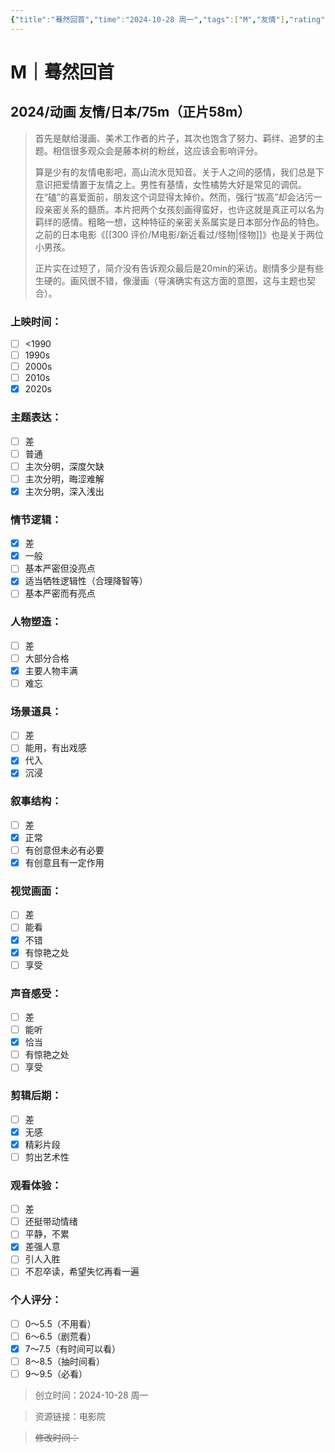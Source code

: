 ```yaml
---
{"title":"蓦然回首","time":"2024-10-28 周一","tags":["M","友情"],"rating":7.5,"豆瓣":8.5,"dg-publish":true,"permalink":"/300 评价/M电影/新近看过/蓦然回首/","dgPassFrontmatter":true,"created":"2024-10-28T16:05:20.584+08:00","updated":"2024-10-28T16:51:26.840+08:00"}
---
```


# M｜蓦然回首
## 2024/动画 友情/日本/75m（正片58m）
>首先是献给漫画、美术工作者的片子，其次也饱含了努力、羁绊、追梦的主题。相信很多观众会是藤本树的粉丝，这应该会影响评分。
>
>算是少有的友情电影吧，高山流水觅知音。关于人之间的感情，我们总是下意识把爱情置于友情之上。男性有基情，女性橘势大好是常见的调侃。在“磕”的喜爱面前，朋友这个词显得太掉价。然而，强行“拔高”却会沾污一段亲密关系的髓质。本片把两个女孩刻画得蛮好，也许这就是真正可以名为羁绊的感情。粗略一想，这种特征的亲密关系属实是日本部分作品的特色。之前的日本电影《[[300 评价/M电影/新近看过/怪物\|怪物]]》也是关于两位小男孩。
>
>正片实在过短了，简介没有告诉观众最后是20min的采访。剧情多少是有些生硬的。画风很不错，像漫画（导演确实有这方面的意图，这与主题也契合）。
### 上映时间：
- [ ] <1990
- [ ] 1990s
- [ ] 2000s
- [ ] 2010s
- [x] 2020s
### 主题表达：
- [ ] 差
- [ ] 普通
- [ ] 主次分明，深度欠缺
- [ ] 主次分明，晦涩难解
- [x] 主次分明，深入浅出
### 情节逻辑：
- [x] 差
- [x] 一般
- [ ] 基本严密但没亮点
- [x] 适当牺牲逻辑性（合理降智等）
- [ ] 基本严密而有亮点
### 人物塑造：
- [ ] 差
- [ ] 大部分合格
- [x] 主要人物丰满
- [ ] 难忘
### 场景道具：
- [ ] 差
- [ ] 能用，有出戏感
- [x] 代入
- [x] 沉浸
### 叙事结构：
- [ ] 差
- [x] 正常
- [ ] 有创意但未必有必要
- [x] 有创意且有一定作用
### 视觉画面：
- [ ] 差
- [ ] 能看
- [x] 不错
- [x] 有惊艳之处
- [ ] 享受
### 声音感受：
- [ ] 差
- [ ] 能听
- [x] 恰当
- [ ] 有惊艳之处
- [ ] 享受
### 剪辑后期：
- [ ] 差
- [x] 无感
- [x] 精彩片段
- [ ] 剪出艺术性
### 观看体验：
- [ ] 差
- [ ] 还挺带动情绪
- [ ] 平静，不累
- [x] 差强人意
- [ ] 引人入胜
- [ ] 不忍卒读，希望失忆再看一遍
### 个人评分：
- [ ] 0～5.5（不用看）
- [ ] 6～6.5（剧荒看）
- [x] 7～7.5（有时间可以看）
- [ ] 8～8.5（抽时间看）
- [ ] 9～9.5（必看）

>创立时间：2024-10-28 周一

>资源链接：电影院

>~~修改时间：~~



